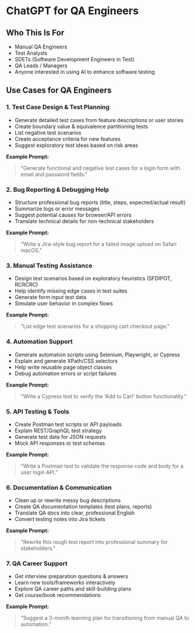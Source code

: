 # ChatGPT for QA Engineers

## Who This Is For

- Manual QA Engineers
- Test Analysts
- SDETs (Software Development Engineers in Test)
- QA Leads / Managers
- Anyone interested in using AI to enhance software testing


## Use Cases for QA Engineers

### 1. Test Case Design & Test Planning
-  Generate detailed test cases from feature descriptions or user stories
-  Create boundary value & equivalence partitioning tests
-  List negative test scenarios
-  Create acceptance criteria for new features
-  Suggest exploratory test ideas based on risk areas

**Example Prompt:**
> "Generate functional and negative test cases for a login form with email and password fields."


### 2. Bug Reporting & Debugging Help
-  Structure professional bug reports (title, steps, expected/actual result)
-  Summarize logs or error messages
-  Suggest potential causes for browser/API errors
-  Translate technical details for non-technical stakeholders

**Example Prompt:**
> "Write a Jira-style bug report for a failed image upload on Safari macOS."


### 3. Manual Testing Assistance
-  Design test scenarios based on exploratory heuristics (SFDIPOT, RCRCRC)
-  Help identify missing edge cases in test suites
-  Generate form input test data
-  Simulate user behavior in complex flows

**Example Prompt:**
> "List edge test scenarios for a shopping cart checkout page."


### 4. Automation Support
-  Generate automation scripts using Selenium, Playwright, or Cypress
-  Explain and generate XPath/CSS selectors
-  Help write reusable page object classes
-  Debug automation errors or script failures

**Example Prompt:**
> "Write a Cypress test to verify the 'Add to Cart' button functionality."


### 5. API Testing & Tools
-  Create Postman test scripts or API payloads
-  Explain REST/GraphQL test strategy
-  Generate test data for JSON requests
-  Mock API responses or test schemas

**Example Prompt:**
> "Write a Postman test to validate the response code and body for a user login API."


### 6. Documentation & Communication
-  Clean up or rewrite messy bug descriptions
-  Create QA documentation templates (test plans, reports)
-  Translate QA docs into clear, professional English
-  Convert testing notes into Jira tickets

**Example Prompt:**
> "Rewrite this rough test report into professional summary for stakeholders."


### 7. QA Career Support
-  Get interview preparation questions & answers
-  Learn new tools/frameworks interactively
-  Explore QA career paths and skill-building plans
-  Get course/book recommendations

**Example Prompt:**
> "Suggest a 3-month learning plan for transitioning from manual QA to automation."





